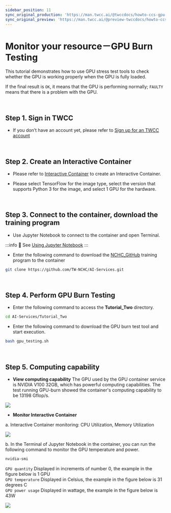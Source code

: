 ```yaml
---
sidebar_position: 11
sync_original_production: 'https://man.twcc.ai/@twccdocs/howto-ccs-gpu-burn-testing-en' 
sync_original_preview: 'https://man.twcc.ai/@preview-twccdocs/howto-ccs-gpu-burn-testing-en' 
---
```


# Monitor your resource－GPU Burn Testing


This tutorial demonstrates how to use GPU stress test tools to check whether the GPU is working properly when the GPU is fully loaded.

If the final result is `OK`, it means that the GPU is performing normally; `FAULTY` means that there is a problem with the GPU.

<br/>

## Step 1. Sign in TWCC

- If you don’t have an account yet, please refer to [Sign up for an TWCC account](https://www.twcc.ai/doc?page=register_account)

<br/>

## Step 2. Create an Interactive Container

- Please refer to [Interactive Container](https://www.twcc.ai/doc?page=container#建立開發型容器)  to create an Interactive Container.

- Please select TensorFlow for the image type, select the version that supports Python 3 for the image, and select 1 GPU for the hardware.

<br/>

## Step 3. Connect to the container, download the training program

- Use Jupyter Notebook to connect to the container and open Terminal.

:::info
:book: See [Using Jupyter Notebook](https://www.twcc.ai/doc?page=container#使用-Jupyter-Notebook) 
:::

- Enter the following command to download the [NCHC_GitHub](https://github.com/TW-NCHC/AI-Services/tree/V3Training) training program to the container

```bash
git clone https://github.com/TW-NCHC/AI-Services.git
```

<br/>

 
## Step 4. Perform GPU Burn Testing

- Enter the following command to access the **Tutorial_Two** directory.

```bash
cd AI-Services/Tutorial_Two
```

- Enter the following command to download the GPU burn test tool and start execution.

```bash
bash gpu_testing.sh
```

<br/>


## Step 5. Computing capability

- **View computing capability**
The GPU used by the GPU container service is NVIDIA V100 32GB, which has powerful computing capabilities. The test running GPU-burn showed the container's computing capability to be 13198 Gflop/s.

![](https://cos.twcc.ai/SYS-MANUAL/uploads/upload_cefd6041539673437d78918f9f444ed6.png)



- **Monitor Interactive Container**

a. Interactive Container monitoring: CPU Utilization, Memory Utilization

![](https://cos.twcc.ai/SYS-MANUAL/uploads/upload_ac448244502db32c89da844e30e525bf.png)


b. In the Terminal of Jupyter Notebook in the container, you can run the following command to monitor the GPU temperature and power.

```bash
nvidia-smi
```
`GPU quantity` Displayed in increments of number 0, the example in the figure below is 1 GPU<br/>
`GPU temperature` Displayed in Celsius, the example in the figure below is 31 degrees C<br/>
`GPU power usage` Displayed in wattage, the example in the figure below is 43W<br/>


![](https://cos.twcc.ai/SYS-MANUAL/uploads/upload_412e74892656a239328ed35fea78c191.png)